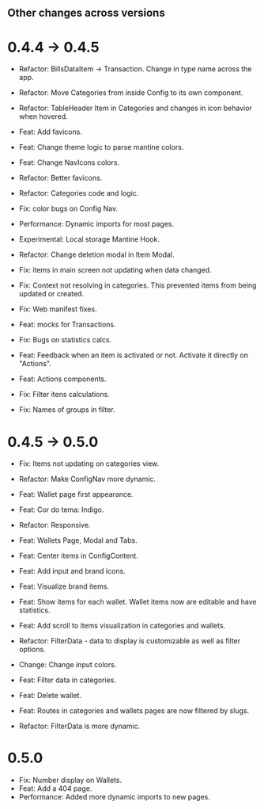 ## Other changes across versions

# 0.4.4 -> 0.4.5

- Refactor: BillsDataItem -> Transaction. Change in type name across the app.
- Refactor: Move Categories from inside Config to its own component.
- Refactor: TableHeader Item in Categories and changes in icon behavior when hovered.

- Feat: Add favicons.
- Feat: Change theme logic to parse mantine colors.
- Feat: Change NavIcons colors.

- Refactor: Better favicons.
- Refactor: Categories code and logic.
- Fix: color bugs on Config Nav.

- Performance: Dynamic imports for most pages.
- Experimental: Local storage Mantine Hook.
- Refactor: Change deletion modal in Item Modal.
- Fix: items in main screen not updating when data changed.
- Fix: Context not resolving in categories. This prevented items from being updated or created.
- Fix: Web manifest fixes.

- Feat: mocks for Transactions.
- Fix: Bugs on statistics calcs.
- Feat: Feedback when an item is activated or not. Activate it directly on "Actions".
- Feat: Actions components.
- Fix: Filter itens calculations.
- Fix: Names of groups in filter.

# 0.4.5 -> 0.5.0

- Fix: Items not updating on categories view.
- Refactor: Make ConfigNav more dynamic.
- Feat: Wallet page first appearance.
- Feat: Cor do tema: Indigo.
- Refactor: Responsive.
- Feat: Wallets Page, Modal and Tabs.
- Feat: Center items in ConfigContent.

- Feat: Add input and brand icons.
- Feat: Visualize brand items.
- Feat: Show items for each wallet. Wallet items now are editable and have statistics.
- Feat: Add scroll to items visualization in categories and wallets.

- Refactor: FilterData - data to display is customizable as well as filter options.
- Change: Change input colors.
- Feat: Filter data in categories.
- Feat: Delete wallet.
- Feat: Routes in categories and wallets pages are now filtered by slugs.
- Refactor: FilterData is more dynamic.

# 0.5.0

- Fix: Number display on Wallets.
- Feat: Add a 404 page.
- Performance: Added more dynamic imports to new pages.
